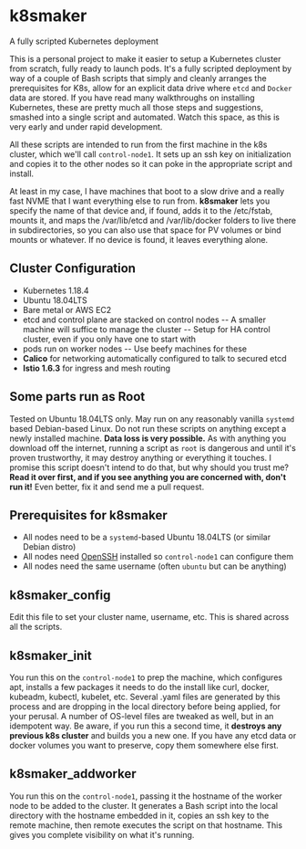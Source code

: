
# k8smaker
A fully scripted Kubernetes deployment

This is a personal project to make it easier to setup a Kubernetes cluster from scratch, fully ready to launch pods.  It's a fully scripted deployment by way of a couple of Bash scripts that simply and cleanly arranges the prerequisites for K8s, allow for an explicit data drive where `etcd` and `Docker` data are stored.  If you have read many walkthroughs on installing Kubernetes, these are pretty much all those steps and suggestions, smashed into a single script and automated.  Watch this space, as this is very early and under rapid development.

All these scripts are intended to run from the first machine in the k8s cluster, which we'll call `control-node1`.  It sets up an ssh key on initialization and copies it to the other nodes so it can poke in the appropriate script and install.

At least in my case, I have machines that boot to a slow drive and a really fast NVME that I want everything else to run from.  **k8smaker** lets you specify the name of that device and, if found, adds it to the /etc/fstab, mounts it, and maps the /var/lib/etcd and /var/lib/docker folders to live there in subdirectories, so you can also use that space for PV volumes or bind mounts or whatever.  If no device is found, it leaves everything alone.

## Cluster Configuration

 - Kubernetes 1.18.4
 - Ubuntu 18.04LTS
 - Bare metal or AWS EC2
 - etcd and control plane are stacked on control nodes
 -- A smaller machine will suffice to manage the cluster
 -- Setup for HA control cluster, even if you only have one to start with
 - pods run on worker nodes
 -- Use beefy machines for these
 - **Calico** for networking automatically configured to talk to secured etcd
 - **Istio 1.6.3** for ingress and mesh routing

## Some parts run as Root
Tested on Ubuntu 18.04LTS only.  May run on any reasonably vanilla `systemd` based Debian-based Linux.  Do not run these scripts on anything except a newly installed machine.  **Data loss is very possible.**  As with anything you download off the internet, running a script as `root` is dangerous and until it's proven trustworthy, it may destroy anything or everything it touches.  I promise this script doesn't intend to do that, but why should  you trust me?  **Read it over first, and if you see anything you are concerned with, don't run it!**  Even better, fix it and send me a pull request.

## Prerequisites for k8smaker

 - All nodes need to be a `systemd`-based Ubuntu 18.04LTS (or similar Debian distro)
 - All nodes need [OpenSSH](https://linuxize.com/post/how-to-enable-ssh-on-ubuntu-18-04/) installed so `control-node1` can configure them
 - All nodes need the same username (often `ubuntu` but can be anything)

## k8smaker_config
Edit this file to set your cluster name, username, etc.  This is shared across all the scripts.

## k8smaker_init
You run this on the `control-node1` to prep the machine, which configures apt, installs a few packages it needs to do the install like curl, docker, kubeadm, kubectl, kubelet, etc.  Several .yaml files are generated by this process and are dropping in the local directory before being applied, for your perusal.  A number of OS-level files are tweaked as well, but in an idempotent way.  Be aware, if you run this a second time, it **destroys any previous k8s cluster** and builds you a new one.  If you have any etcd data or docker volumes you want to preserve, copy them somewhere else first.

## k8smaker_addworker
You run this on the `control-node1`, passing it the hostname of the worker node to be added to the cluster.  It generates a Bash script into the local directory with the hostname embedded in it, copies an ssh key to the remote machine, then remote executes the script on that hostname.  This gives you complete visibility on what it's running.
